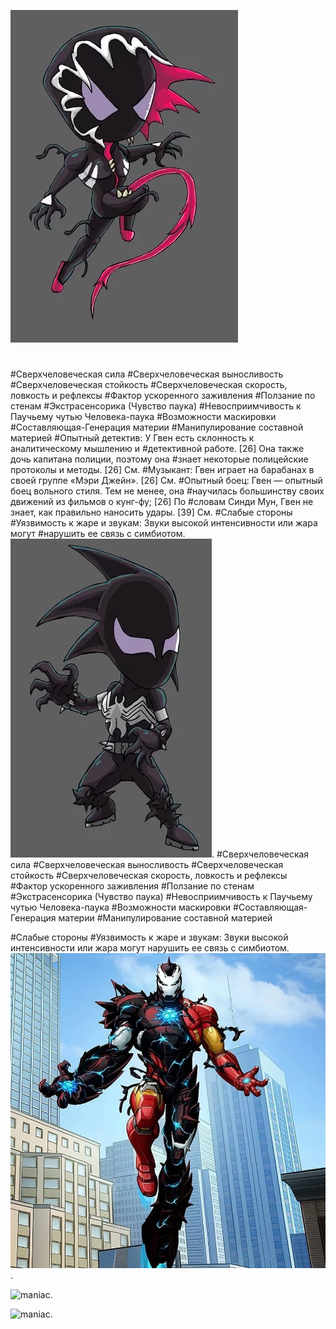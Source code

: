 ![gvenom](https://github.com/DMITRI766/DMMy-Superhero-Team/blob/main/Gvenom.png)
#
#Сверхчеловеческая сила
#Сверхчеловеческая выносливость
#Сверхчеловеческая стойкость
#Сверхчеловеческая скорость, ловкость и рефлексы
#Фактор ускоренного заживления
#Ползание по стенам
#Экстрасенсорика (Чувство паука)
#Невосприимчивость к Паучьему чутью Человека-паука
#Возможности маскировки
#Составляющая-Генерация материи
#Манипулирование составной материей
#Опытный детектив: У Гвен есть склонность к аналитическому мышлению и #детективной работе. [26] Она также дочь капитана полиции, поэтому она #знает некоторые полицейские протоколы и методы. [26] См.
#Музыкант: Гвен играет на барабанах в своей группе «Мэри Джейн». [26] См.
#Опытный боец: Гвен — опытный боец вольного стиля. Тем не менее, она #научилась большинству своих движений из фильмов о кунг-фу; [26] По #словам Синди Мун, Гвен не знает, как правильно наносить удары. [39] См.
#Слабые стороны
#Уязвимость к жаре и звукам: Звуки высокой интенсивности или жара могут #нарушить ее связь с симбиотом. 
![maniac](https://github.com/DMITRI766/DMMy-Superhero-Team/blob/main/Maniac.png).
#Сверхчеловеческая сила
#Сверхчеловеческая выносливость
#Сверхчеловеческая стойкость
#Сверхчеловеческая скорость, ловкость и рефлексы
#Фактор ускоренного заживления
#Ползание по стенам
#Экстрасенсорика (Чувство паука)
#Невосприимчивость к Паучьему чутью Человека-паука
#Возможности маскировки
#Составляющая-Генерация материи
#Манипулирование составной материей

#Слабые стороны
#Уязвимость к жаре и звукам: Звуки высокой интенсивности или жара могут нарушить ее связь с симбиотом. 
![maniac](https://github.com/DMITRI766/DMMy-Superhero-Team/blob/main/Venomized_Iron_Man.png).

![maniac]([https://github.com/DMITRI766/DMMy-Superhero-Team/blob/main/Maniac.png](https://github.com/DMITRI766/DMMy-Superhero-Team/blob/main/Venomzide_Dr._Strange.png)https://github.com/DMITRI766/DMMy-Superhero-Team/blob/main/Venomzide_Dr._Strange.png).

![maniac]([https://github.com/DMITRI766/DMMy-Superhero-Team/blob/main/Maniac.png](https://github.com/DMITRI766/DMMy-Superhero-Team/blob/main/iron-heart-venom.png)https://github.com/DMITRI766/DMMy-Superhero-Team/blob/main/iron-heart-venom.png).
